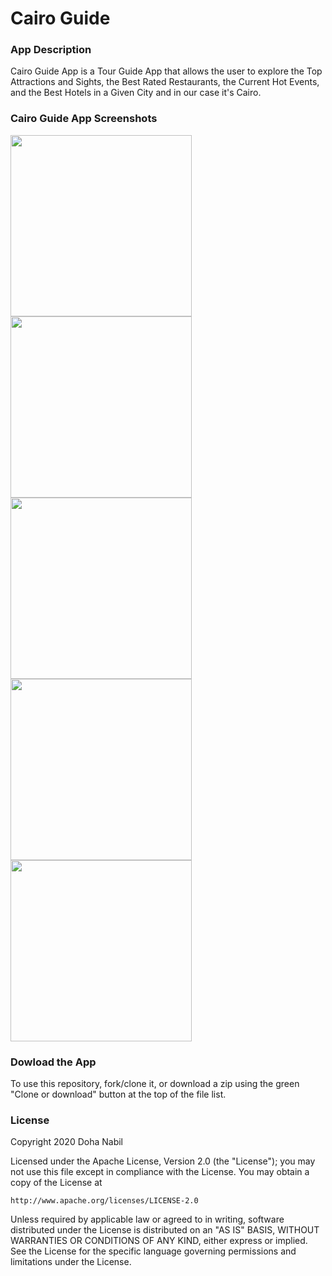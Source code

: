 # Cairo Guide

### App Description

Cairo Guide App is a Tour Guide App that allows the user to explore the Top Attractions and Sights, the Best Rated Restaurants, 
the Current Hot Events, and the Best Hotels in a Given City and in our case it's Cairo. 

### Cairo Guide App Screenshots

<img src="https://media.giphy.com/media/W3CRH6Lx4DVgsBCiKG/giphy.gif" width="290"> <img src="https://media.giphy.com/media/gczSj5e1VPnOOxrBqg/giphy.gif" width="290"> <img src="https://media.giphy.com/media/jsGzFZqsRQsnOpXPbq/giphy.gif" width="290"> <img src="https://media.giphy.com/media/U3y0krfcpIs9DXQwch/giphy.gif" width="290"> <img src="https://media.giphy.com/media/jqwzwd0OUehfKH6eVC/giphy.gif" width="290">

### Dowload the App
To use this repository, fork/clone it, or download a zip using the green "Clone or download" button at the top of the file list. 

### License

Copyright 2020 Doha Nabil

Licensed under the Apache License, Version 2.0 (the "License");
you may not use this file except in compliance with the License.
You may obtain a copy of the License at

    http://www.apache.org/licenses/LICENSE-2.0

Unless required by applicable law or agreed to in writing, software
distributed under the License is distributed on an "AS IS" BASIS,
WITHOUT WARRANTIES OR CONDITIONS OF ANY KIND, either express or implied.
See the License for the specific language governing permissions and
limitations under the License.

